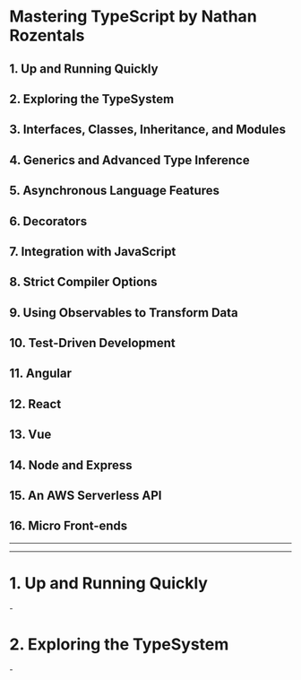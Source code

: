 # Mastering TypeScript by Nathan Rozentals

## 1. Up and Running Quickly
## 2. Exploring the TypeSystem
## 3. Interfaces, Classes, Inheritance, and Modules
## 4. Generics and Advanced Type Inference
## 5. Asynchronous Language Features
## 6. Decorators
## 7. Integration with JavaScript
## 8. Strict Compiler Options
## 9. Using Observables to Transform Data
## 10. Test-Driven Development
## 11. Angular
## 12. React
## 13. Vue
## 14. Node and Express
## 15. An AWS Serverless API
## 16. Micro Front-ends

---
---

# 1. Up and Running Quickly

\-

# 2. Exploring the TypeSystem

\-